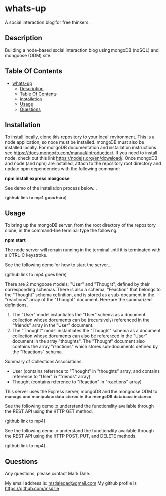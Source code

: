 # whats-up

A social interaction blog for free thinkers.

## Description

Building a node-based social interaction blog using mongoDB (noSQL) and mongoose (ODM) site.

## Table Of Contents

- [whats-up](#whats-up)
  - [Description](#description)
  - [Table Of Contents](#table-of-contents)
  - [Installation](#installation)
  - [Usage](#usage)
  - [Questions](#questions)

## Installation

To install locally, clone this repository to your local environment.  This is a node application, so node must be installed.  mongoDB must also be installed locally.  For mongoDB documentation and installation instructions see https://docs.mongodb.com/manual/introduction/.  If you need to install node, check out this link  https://nodejs.org/en/download/.  Once mongoDB and node (and npm) are installed, attach to the repository root directory and update npm dependencies with the following command:

**npm install express mongoose**  

See demo of the installation process below...  

(github link to mp4 goes here)  


## Usage
  
To bring up the mongoDB server, from the root directory of the repository clone, in the command-line terminal type the following:  
  
**npm start**  
  
The node server will remain running in the terminal until it is terminated with a CTRL-C keystroke.  
  
See the following demo for how to start the server...  
  
(github link to mp4 goes here)  
  
There are 2 mongoose models; "User" and "Thought", defined by their corresponding schemas. There is also a schema, "Reaction" that belongs to the "Thought" schema definition, and is stored as a sub-document in the "reactions" array of the "Thought" document. Here are the summarized definitions.
1. The "User" model instantiates the "User" schema as a document collection whose documents can be (recursively) referenced in the "friends" array in the "User" document. 
2. The "Thought" model instantiates the "Thought" schema as a document collection whose documents can also be referenced in the "User" document in the array "thoughts". The "Thought" document also contains the array "reactions" which stores sub-documents defined by the "Reactions" schema. 
   
Summary of Collections Associations:  
* User (contains reference to "Thought" in "thoughts" array, and contains reference to "User" in "friends" array)  
* Thought (contains reference to "Reaction" in "reactions" array)  
  
This server uses the Express server, mongoDB and the mongoose ODM to manage and manipulate data stored in the mongoDB database instance.

See the following demo to understand the functionality available through the REST API using the HTTP GET method.
  
(github link to mp4)  
  
See the following demo to understand the functionality available through the REST API using the HTTP POST, PUT, and DELETE methods.

(github link to mp4)


## Questions

Any questions, please contact Mark Dale.

My email address is: msdaledad@gmail.com
My github profile is https://github.com/msdale